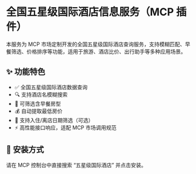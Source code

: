 # 全国五星级国际酒店信息服务（MCP 插件）

本服务为 MCP 市场定制开发的全国五星级国际酒店查询服务，支持模糊匹配、早餐筛选、价格排序等功能，适用于旅游、酒店比价、出行助手等多种应用场景。

## ✨ 功能特色

- ✅ 全国五星级国际酒店数据查询
- 🔍 支持酒店名模糊搜索
- 🥣 可筛选含早餐房型
- 💰 自动提取最低房价
- 📅 支持入住/离店日期筛选（可选）
- ⚡ 高性能接口响应，适配 MCP 市场调用规范

## 🚀 安装方式

请在 MCP 控制台中直接搜索 “五星级国际酒店” 并点击安装。

